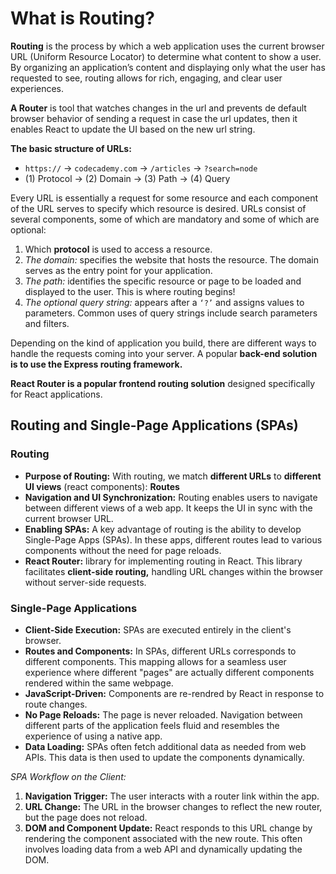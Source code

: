 # What is Routing?

**Routing** is the process by which a web application uses the current browser URL (Uniform Resource Locator) to determine what content to show a user. By organizing an application’s content and displaying only what the user has requested to see, routing allows for rich, engaging, and clear user experiences.

**A Router** is tool that watches changes in the url and prevents de default browser behavior of sending a request in case the url updates, then it enables React to update the UI based on the new url string.

**The basic structure of URLs:**

- `https://` -> `codecademy.com` -> `/articles` -> `?search=node`
- (1) Protocol -> (2) Domain -> (3) Path -> (4) Query

Every URL is essentially a request for some resource and each component of the URL serves to specify which resource is desired. URLs consist of several components, some of which are mandatory and some of which are optional:

1. Which **protocol** is used to access a resource.
2. _The domain:_ specifies the website that hosts the resource. The domain serves as the entry point for your application.
3. _The path:_ identifies the specific resource or page to be loaded and displayed to the user. This is where routing begins!
4. _The optional query string:_ appears after a `‘?’` and assigns values to parameters. Common uses of query strings include search parameters and filters.

Depending on the kind of application you build, there are different ways to handle the requests coming into your server. A popular **back-end solution is to use the Express routing framework.**

**React Router is a popular frontend routing solution** designed specifically for React applications.

## Routing and Single-Page Applications (SPAs)

### Routing

- **Purpose of Routing:** With routing, we match **different URLs** to **different UI views** (react components): **Routes**
- **Navigation and UI Synchronization:** Routing enables users to navigate between different views of a web app. It keeps the UI in sync with the current browser URL.
- **Enabling SPAs:** A key advantage of routing is the ability to develop Single-Page Apps (SPAs). In these apps, different routes lead to various components without the need for page reloads.
- **React Router:** library for implementing routing in React. This library facilitates **client-side routing,** handling URL changes within the browser without server-side requests.

### Single-Page Applications

- **Client-Side Execution:** SPAs are executed entirely in the client's browser.
- **Routes and Components:** In SPAs, different URLs corresponds to different components. This mapping allows for a seamless user experience where different "pages" are actually different components rendered within the same webpage.
- **JavaScript-Driven:** Components are re-rendred by React in response to route changes.
- **No Page Reloads:** The page is never reloaded. Navigation between different parts of the application feels fluid and resembles the experience of using a native app.
- **Data Loading:** SPAs often fetch additional data as needed from web APIs. This data is then used to update the components dynamically.

_SPA Workflow on the Client:_

1. **Navigation Trigger:** The user interacts with a router link within the app.
2. **URL Change:** The URL in the browser changes to reflect the new router, but the page does not reload.
3. **DOM and Component Update:** React responds to this URL change by rendering the component associated with the new route. This often involves loading data from a web API and dynamically updating the DOM.
